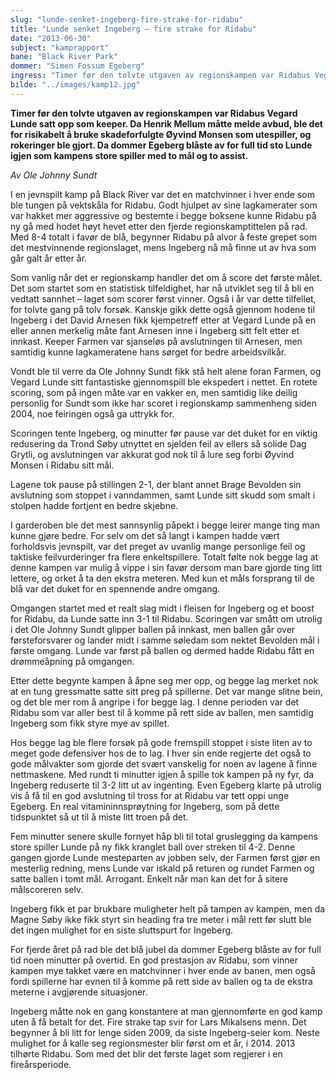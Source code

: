 ```yaml
---
slug: "lunde-senket-ingeberg-fire-strake-for-ridabu"
title: "Lunde senket Ingeberg – fire strake for Ridabu"
date: "2013-06-30"
subject: "kamprapport"
bane: "Black River Park"
dommer: "Simen Fossum Egeberg"
ingress: "Timer før den tolvte utgaven av regionskampen var Ridabus Vegard Lunde satt opp som keeper. Da Henrik Mellum måtte melde avbud, ble det for risikabelt å bruke skadeforfulgte Øyvind Monsen som utespiller, og rokeringer ble gjort. Da dommer Egeberg blåste av for full tid sto Lunde igjen som kampens store spiller med to mål og to assist."
bilde: "../images/kamp12.jpg"
---
```


**Timer før den tolvte utgaven av regionskampen var Ridabus Vegard Lunde satt opp som keeper. Da Henrik Mellum måtte melde avbud, ble det for risikabelt å bruke skadeforfulgte Øyvind Monsen som utespiller, og rokeringer ble gjort. Da dommer Egeberg blåste av for full tid sto Lunde igjen som kampens store spiller med to mål og to assist.**

*Av Ole Johnny Sundt*

I en jevnspilt kamp på Black River var det en matchvinner i hver ende som ble tungen på vektskåla for Ridabu. Godt hjulpet av sine lagkamerater som var hakket mer aggressive og bestemte i begge boksene kunne Ridabu på ny gå med hodet høyt hevet etter den fjerde regionskamptittelen på rad. Med 8-4 totalt i favør de blå, begynner Ridabu på alvor å feste grepet som det mestvinnende regionslaget, mens Ingeberg nå må finne ut av hva som går galt år etter år.

Som vanlig når det er regionskamp handler det om å score det første målet. Det som startet som en statistisk tilfeldighet, har nå utviklet seg til å bli en vedtatt sannhet – laget som scorer først vinner. Også i år var dette tilfellet, for tolvte gang på tolv forsøk. Kanskje gikk dette også gjennom hodene til Ingeberg i det David Arnesen fikk kjempetreff etter at Vegard Lunde på en eller annen merkelig måte fant Arnesen inne i Ingeberg sitt felt etter et innkast. Keeper Farmen var sjanseløs på avslutningen til Arnesen, men samtidig kunne lagkameratene hans sørget for bedre arbeidsvilkår.

Vondt ble til verre da Ole Johnny Sundt fikk stå helt alene foran Farmen, og Vegard Lunde sitt fantastiske gjennomspill ble ekspedert i nettet. En rotete scoring, som på ingen måte var en vakker en, men samtidig like deilig personlig for Sundt som ikke har scoret i regionskamp sammenheng siden 2004, noe feiringen også ga uttrykk for.

Scoringen tente Ingeberg, og minutter før pause var det duket for en viktig redusering da Trond Søby utnyttet en sjelden feil av ellers så solide Dag Grytli, og avslutningen var akkurat god nok til å lure seg forbi Øyvind Monsen i Ridabu sitt mål.

Lagene tok pause på stillingen 2-1, der blant annet Brage Bevolden sin avslutning som stoppet i vanndammen, samt Lunde sitt skudd som smalt i stolpen hadde fortjent en bedre skjebne.

I garderoben ble det mest sannsynlig påpekt i begge leirer mange ting man kunne gjøre bedre. For selv om det så langt i kampen hadde vært forholdsvis jevnspilt, var det preget av uvanlig mange personlige feil og taktiske feilvurderinger fra flere enkeltspillere. Totalt følte nok begge lag at denne kampen var mulig å vippe i sin favør dersom man bare gjorde ting litt lettere, og orket å ta den ekstra meteren. Med kun et måls forsprang til de blå var det duket for en spennende andre omgang.

Omgangen startet med et realt slag midt i fleisen for Ingeberg og et boost for Ridabu, da Lunde satte inn 3-1 til Ridabu. Scoringen var smått om utrolig i det Ole Johnny Sundt glipper ballen på innkast, men ballen går over førsteforsvarer og lander midt i samme søledam som nektet Bevolden mål i første omgang. Lunde var først på ballen og dermed hadde Ridabu fått en drømmeåpning på omgangen.

Etter dette begynte kampen å åpne seg mer opp, og begge lag merket nok at en tung gressmatte satte sitt preg på spillerne. Det var mange slitne bein, og det ble mer rom å angripe i for begge lag. I denne perioden var det Ridabu som var aller best til å komme på rett side av ballen, men samtidig Ingeberg som fikk styre mye av spillet.

Hos begge lag ble flere forsøk på gode fremspill stoppet i siste liten av to meget gode defensiver hos de to lag. I hver sin ende regjerte det også to gode målvakter som gjorde det svært vanskelig for noen av lagene å finne nettmaskene. Med rundt ti minutter igjen å spille tok kampen på ny fyr, da Ingeberg reduserte til 3-2 litt ut av ingenting. Even Egeberg klarte på utrolig vis å få til en god avslutning til tross for at Ridabu var tett oppi unge Egeberg. En real vitamininnsprøytning for Ingeberg, som på dette tidspunktet så ut til å miste litt troen på det.

Fem minutter senere skulle fornyet håp bli til total gruslegging da kampens store spiller Lunde på ny fikk kranglet ball over streken til 4-2. Denne gangen gjorde Lunde mesteparten av jobben selv, der Farmen først gjør en mesterlig redning, mens Lunde var iskald på returen og rundet Farmen og satte ballen i tomt mål. Arrogant. Enkelt når man kan det for å sitere målscoreren selv.

Ingeberg fikk et par brukbare muligheter helt på tampen av kampen, men da Magne Søby ikke fikk styrt sin heading fra tre meter i mål rett før slutt ble det ingen mulighet for en siste sluttspurt for Ingeberg.

For fjerde året på rad ble det blå jubel da dommer Egeberg blåste av for full tid noen minutter på overtid. En god prestasjon av Ridabu, som vinner kampen mye takket være en matchvinner i hver ende av banen, men også fordi spillerne har evnen til å komme på rett side av ballen og ta de ekstra meterne i avgjørende situasjoner.

Ingeberg måtte nok en gang konstantere at man gjennomførte en god kamp uten å få betalt for det. Fire strake tap svir for Lars Mikalsens menn. Det begynner å bli litt for lenge siden 2009, da siste Ingeberg-seier kom. Neste mulighet for å kalle seg regionsmester blir først om et år, i 2014. 2013 tilhørte Ridabu. Som med det blir det første laget som regjerer i en fireårsperiode.